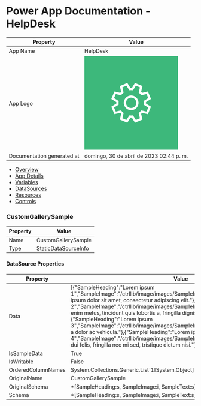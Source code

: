﻿# Power App Documentation \- HelpDesk

| Property                   | Value                                    |
| -------------------------- | ---------------------------------------- |
| App Name                   | HelpDesk                                 |
| App Logo                   | ![App Logo](resources/applogoSmall.png)  |
| Documentation generated at | domingo, 30 de abril de 2023 02:44 p. m. |

- [Overview](index-HelpDesk.md)
- [App Details](appdetails-HelpDesk.md)
- [Variables](variables-HelpDesk.md)
- [DataSources](datasources-HelpDesk.md)
- [Resources](resources-HelpDesk.md)
- [Controls](controls-HelpDesk.md)

### CustomGallerySample

| Property | Value                |
| -------- | -------------------- |
| Name     | CustomGallerySample  |
| Type     | StaticDataSourceInfo |

#### DataSource Properties

| Property           | Value                                                                                                                                                                                                                                                                                                                                                                                                                                                                                                                                                                                                                                                                                      |
| ------------------ | ------------------------------------------------------------------------------------------------------------------------------------------------------------------------------------------------------------------------------------------------------------------------------------------------------------------------------------------------------------------------------------------------------------------------------------------------------------------------------------------------------------------------------------------------------------------------------------------------------------------------------------------------------------------------------------------ |
| Data               | \[{"SampleHeading":"Lorem ipsum 1","SampleImage":"\/ctrllib\/image\/images\/SampleImage.svg","SampleText":"Lorem ipsum dolor sit amet, consectetur adipiscing elit."},{"SampleHeading":"Lorem ipsum 2","SampleImage":"\/ctrllib\/image\/images\/SampleImage.svg","SampleText":"Suspendisse enim metus, tincidunt quis lobortis a, fringilla dignissim neque."},{"SampleHeading":"Lorem ipsum 3","SampleImage":"\/ctrllib\/image\/images\/SampleImage.svg","SampleText":"Ut pharetra a dolor ac vehicula."},{"SampleHeading":"Lorem ipsum 4","SampleImage":"\/ctrllib\/image\/images\/SampleImage.svg","SampleText":"Vestibulum dui felis, fringilla nec mi sed, tristique dictum nisi."}\] |
| IsSampleData       | True                                                                                                                                                                                                                                                                                                                                                                                                                                                                                                                                                                                                                                                                                       |
| IsWritable         | False                                                                                                                                                                                                                                                                                                                                                                                                                                                                                                                                                                                                                                                                                      |
| OrderedColumnNames | System.Collections.Generic.List\`1\[System.Object\]                                                                                                                                                                                                                                                                                                                                                                                                                                                                                                                                                                                                                                        |
| OriginalName       | CustomGallerySample                                                                                                                                                                                                                                                                                                                                                                                                                                                                                                                                                                                                                                                                        |
| OriginalSchema     | \*\[SampleHeading:s, SampleImage:i, SampleText:s\]                                                                                                                                                                                                                                                                                                                                                                                                                                                                                                                                                                                                                                         |
| Schema             | \*\[SampleHeading:s, SampleImage:i, SampleText:s\]                                                                                                                                                                                                                                                                                                                                                                                                                                                                                                                                                                                                                                         |
